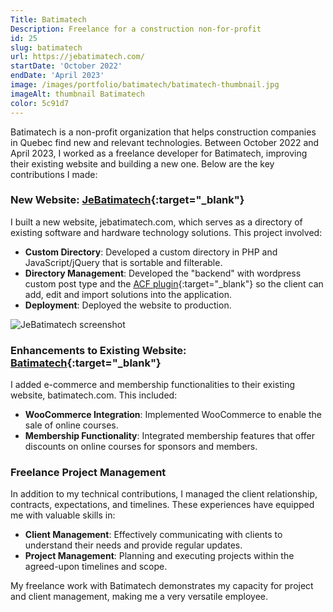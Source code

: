 ```yaml
---
Title: Batimatech
Description: Freelance for a construction non-for-profit
id: 25
slug: batimatech
url: https://jebatimatech.com/
startDate: 'October 2022'
endDate: 'April 2023'
image: /images/portfolio/batimatech/batimatech-thumbnail.jpg
imageAlt: thumbnail Batimatech
color: 5c91d7
---
```


Batimatech is a non-profit organization that helps construction companies in Quebec find new and relevant technologies. Between October 2022 and April 2023, I worked as a freelance developer for Batimatech, improving their existing website and building a new one. Below are the key contributions I made:

### New Website: [JeBatimatech](https://jebatimatech.com/solutions/){:target="\_blank"}

I built a new website, jebatimatech.com, which serves as a directory of existing software and hardware technology solutions. This project involved:

- **Custom Directory**: Developed a custom directory in PHP and JavaScript/jQuery that is sortable and filterable.
- **Directory Management**: Developed the "backend" with wordpress custom post type and the [ACF plugin](https://www.advancedcustomfields.com/){:target="\_blank"} so the client can add, edit and import solutions into the application.
- **Deployment**: Deployed the website to production.

![JeBatimatech screenshot](/images/portfolio/batimatech/batimatech-screenshot.png)

### Enhancements to Existing Website: [Batimatech](https://www.batimatech.com/){:target="\_blank"}

I added e-commerce and membership functionalities to their existing website, batimatech.com. This included:

- **WooCommerce Integration**: Implemented WooCommerce to enable the sale of online courses.
- **Membership Functionality**: Integrated membership features that offer discounts on online courses for sponsors and members.

### Freelance Project Management

In addition to my technical contributions, I managed the client relationship, contracts, expectations, and timelines. These experiences have equipped me with valuable skills in:

- **Client Management**: Effectively communicating with clients to understand their needs and provide regular updates.
- **Project Management**: Planning and executing projects within the agreed-upon timelines and scope.

My freelance work with Batimatech demonstrates my capacity for project and client management, making me a very versatile employee.
